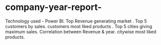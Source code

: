 # company-year-report-
Technology used - Power BI. 
Top Revenue generating market .
Top 5 customers by sales.
customers most liked products .
Top 5 cities giving maximum sales.
Correlation between Revenue & year.
citywise most liked products.
